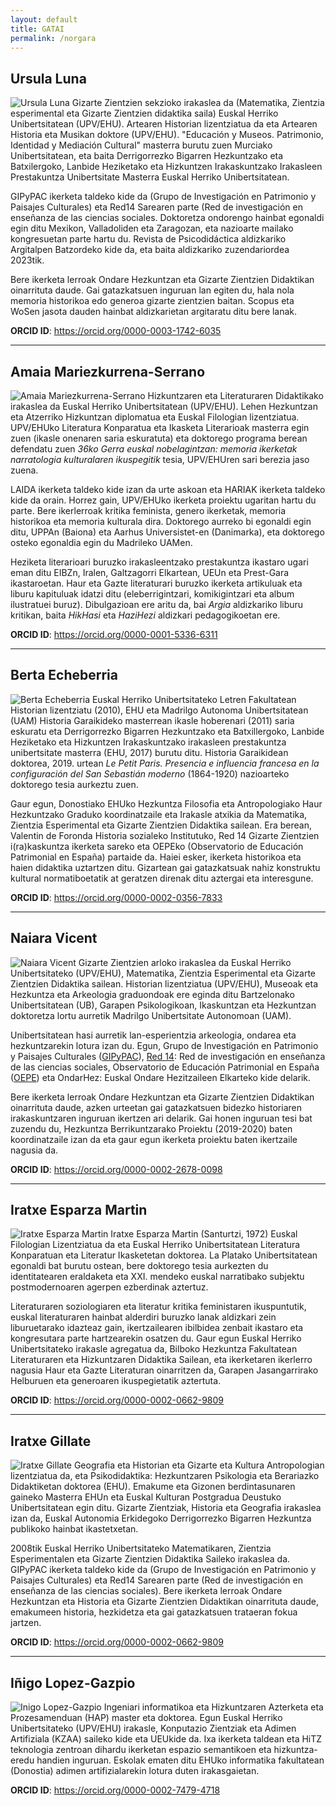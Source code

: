 ```yaml
---
layout: default
title: GATAI
permalink: /norgara
---
```


<h2 class="project-tagline">Ursula Luna</h2>
<div>
<p>
<img src="http://www.gatai.eus/assets/img/UrsulaLuna.jpg" alt="Ursula Luna" class="author-image">
Gizarte Zientzien sekzioko irakaslea da (Matematika, Zientzia esperimental eta Gizarte Zientzien didaktika saila) Euskal Herriko Unibertsitatean (UPV/EHU).
Artearen Historian lizentziatua da eta Artearen Historia eta Musikan doktore (UPV/EHU). "Educación y Museos. Patrimonio, Identidad y Mediación Cultural" masterra burutu zuen Murciako Unibertsitatean,
eta baita Derrigorrezko Bigarren Hezkuntzako eta Batxilergoko, Lanbide Heziketako eta Hizkuntzen Irakaskuntzako Irakasleen Prestakuntza Unibertsitate Masterra Euskal Herriko Unibertsitatean.
</p>
<p>
GIPyPAC ikerketa taldeko kide da (Grupo de Investigación en Patrimonio y Paisajes Culturales) eta Red14 Sarearen parte (Red de investigación en enseñanza de las ciencias sociales.
Doktoretza ondorengo hainbat egonaldi egin ditu Mexikon, Valladoliden eta Zaragozan, eta nazioarte mailako kongresuetan parte hartu du.
Revista de Psicodidáctica aldizkariko Argitalpen Batzordeko kide da, eta baita aldizkariko zuzendariordea 2023tik.
</p>
<p>
Bere ikerketa lerroak Ondare Hezkuntzan eta Gizarte Zientzien Didaktikan oinarrituta daude.
Gai gatazkatsuen inguruan lan egiten du, hala nola memoria historikoa edo generoa gizarte zientzien baitan. Scopus eta WoSen jasota dauden hainbat aldizkarietan argitaratu ditu bere lanak.
</p>
<b>ORCID ID</b>: <a href="https://orcid.org/0000-0003-1742-6035"> https://orcid.org/0000-0003-1742-6035 </a>
</div>

<hr>


<h2 class="project-tagline">Amaia Mariezkurrena-Serrano</h2>
<div>
<p>
<img src="http://www.gatai.eus/assets/img/AmaiaSerrano.jpg" alt="Amaia Mariezkurrena-Serrano" class="author-image">
Hizkuntzaren eta Literaturaren Didaktikako irakaslea da Euskal Herriko Unibertsitatean (UPV/EHU).
Lehen Hezkuntzan eta Atzerriko Hizkuntzan diplomatua eta Euskal Filologian lizentziatua. UPV/EHUko Literatura Konparatua eta Ikasketa Literarioak masterra egin zuen
(ikasle onenaren saria eskuratuta) eta doktorego programa berean defendatu zuen <i>36ko Gerra euskal nobelagintzan: memoria ikerketak narratologia kulturalaren ikuspegitik</i> tesia, UPV/EHUren sari berezia jaso zuena.
</p>
<p>
LAIDA ikerketa taldeko kide izan da urte askoan eta HARIAK ikerketa taldeko kide da orain. Horrez gain, UPV/EHUko ikerketa proiektu ugaritan hartu du parte.
Bere ikerlerroak kritika feminista, genero ikerketak, memoria historikoa eta memoria kulturala dira.
Doktorego aurreko bi egonaldi egin ditu, UPPAn (Baiona) eta Aarhus Universistet-en (Danimarka), eta doktorego osteko egonaldia egin du Madrileko UAMen.
</p>
<p>
Heziketa literarioari buruzko irakasleentzako prestakuntza ikastaro ugari eman ditu EIBZn, Iralen, Galtzagorri Elkartean, UEUn eta Prest-Gara ikastaroetan.
Haur eta Gazte literaturari buruzko ikerketa artikuluak eta liburu kapituluak idatzi ditu (eleberrigintzari, komikigintzari eta album ilustratuei buruz).
Dibulgazioan ere aritu da, bai <i>Argia</i> aldizkariko liburu kritikan, baita <i>HikHasi</i> eta <i>HaziHezi</i> aldizkari pedagogikoetan ere.
</p>
<b>ORCID ID</b>: <a href="https://orcid.org/0000-0001-5336-6311"> https://orcid.org/0000-0001-5336-6311 </a>
</div>

<!--
<hr>

<h2 class="project-tagline">Nerea Permach</h2>
<div>
<p>
<img src="http://www.gatai.eus/assets/img/NereaPermach.jpg" alt="NereaPermach" class="author-image">
Nerea Permachen ibilbide akademikoa irakasleen heziketa literarioari loturiko ikerlerroari lotuta dago.
<i>Gaitasun literarioa Lehen Hezkuntzan; Irakurleak trebatzeko bidean</i> (2022) izeneko tesiaren ondorio nagusia ikastetxeetako irakasleen hezkuntza literarioan dagoen formakuntza hutsune handia izan da.
Horregatik, ahulgune horiek identifikatuta, proiektu honen bidez irakasleen eta irakaslegaien beharrei erantzuten hasteko ezinbesteko ekarpena izan da berea.
Horrez gain, irakurketa literarioa Lehen Hezkuntzan nolakoa den ere aztertu izan du artikuluetan,
baita irakurketa aukeraketaren inguruko auziari eta eskolako literatur kanonari buruz ere.
</p>
<b>ORCID ID</b>: <a href="https://orcid.org/0000-0002-1238-457X">https://orcid.org/0000-0002-1238-457X</a>
</div>
-->

<hr>


<h2 class="project-tagline">Berta Echeberria</h2>
<div>
<p>
<img src="http://www.gatai.eus/assets/img/BertaEcheberria.jpg" alt="Berta Echeberria" class="author-image">
Euskal Herriko Unibertsitateko Letren Fakultatean Historian lizentziatu (2010), EHU eta Madrilgo Autonoma Unibertsitatean (UAM)
Historia Garaikideko masterrean ikasle hoberenari (2011) saria eskuratu eta Derrigorrezko Bigarren Hezkuntzako eta Batxillergoko,
Lanbide Heziketako eta Hizkuntzen Irakaskuntzako irakasleen prestakuntza unibertsitate masterra (EHU, 2017) burutu ditu.
Historia Garaikidean doktorea, 2019. urtean <i>Le Petit Paris. Presencia e influencia francesa en la configuración del San Sebastián moderno</i> (1864-1920) nazioarteko doktorego tesia  aurkeztu zuen.
</p>
<p>
Gaur egun, Donostiako EHUko Hezkuntza Filosofia eta Antropologiako Haur Hezkuntzako Graduko koordinatzaile eta Irakasle atxikia da Matematika, Zientzia Esperimental eta Gizarte Zientzien Didaktika sailean. Era berean, Valentin de Foronda Historia sozialeko Institutuko, Red 14 Gizarte Zientzien i(ra)kaskuntza ikerketa sareko eta OEPEko (Observatorio de Educación Patrimonial en España) partaide da.
Haiei esker, ikerketa historikoa eta haien didaktika uztartzen ditu. Gizartean gai gatazkatsuak nahiz konstruktu kultural normatiboetatik at geratzen direnak ditu aztergai eta interesgune.
</p>
<b>ORCID ID</b>: <a href="https://orcid.org/0000-0002-0356-7833">https://orcid.org/0000-0002-0356-7833</a>
</div>


<hr>


<h2 class="project-tagline">Naiara Vicent</h2>
<div>
<p>
<img src="http://www.gatai.eus/assets/img/NaiaraVicent.jpg" alt="Naiara Vicent" class="author-image">
Gizarte Zientzien arloko irakaslea da Euskal Herriko Unibertsitateko (UPV/EHU),
Matematika, Zientzia Esperimental eta Gizarte Zientzien Didaktika sailean. Historian lizentziatua (UPV/EHU),
Museoak eta Hezkuntza eta Arkeologia graduondoak ere eginda ditu Bartzelonako Unibertsitatean (UB),
Garapen Psikologikoan, Ikaskuntzan eta Hezkuntzan doktoretza lortu aurretik Madrilgo Unibertsitate Autonomoan (UAM).
</p>

<p>
Unibertsitatean hasi aurretik lan-esperientzia arkeologia, ondarea eta hezkuntzarekin lotura izan du.
Egun, Grupo de Investigación en Patrimonio y Paisajes Culturales (<a href="https://www.ehu.eus/es/web/enpresa/transferentzia-eta-berrikuntza-eskaintza-arloaren-arabera/-/asset_publisher/L5fcxCxBETI1/content/gipypac?inheritRedirect=false&redirect=https%3A%2F%2Fwww.ehu.eus%3A443%2Fes%2Fweb%2Fenpresa%2Ftransferentzia-eta-berrikuntza" target="_blank">GIPyPAC</a>),
<a href="http://www.red14.net/es/presentacion/" target="_blank">Red 14</a>: Red de investigación en enseñanza de las ciencias sociales,
Observatorio de Educación Patrimonial en España (<a href="http://www.oepe.es/" target="_blank">OEPE</a>) eta OndarHez: Euskal Ondare Hezitzaileen Elkarteko kide delarik.
</p>

<p>
Bere ikerketa lerroak Ondare Hezkuntzan eta Gizarte Zientzien Didaktikan oinarrituta daude,
azken urteetan gai gatazkatsuen bidezko historiaren irakaskuntzaren inguruan ikertzen ari delarik.
Gai honen inguruan tesi bat zuzendu du, Hezkuntza Berrikuntzarako Proiektu (2019-2020) baten
koordinatzaile izan da eta gaur egun ikerketa proiektu baten ikertzaile nagusia da.
</p>

<b>ORCID ID</b>: <a href="https://orcid.org/0000-0002-2678-0098">https://orcid.org/0000-0002-2678-0098</a>
</div>


<hr>

<h2 class="project-tagline"> Iratxe Esparza Martin</h2>
<div>
<p>
<img src="http://www.gatai.eus/assets/img/Esparza_argazkia.jpg" alt="Iratxe Esparza Martin" class="author-image">
Iratxe Esparza Martin (Santurtzi, 1972) Euskal Filologian Lizentziatua da eta Euskal Herriko Unibertsitatean Literatura Konparatuan eta Literatur Ikasketetan doktorea. La Platako Unibertsitatean egonaldi bat burutu ostean, bere doktorego tesia aurkezten du identitatearen eraldaketa eta XXI. mendeko euskal narratibako subjektu postmodernoaren agerpen ezberdinak aztertuz.
</p>
<p>
Literaturaren soziologiaren eta literatur kritika feministaren ikuspuntutik, euskal literaturaren hainbat alderdiri buruzko lanak aldizkari zein liburuetarako idazteaz gain, ikertzailearen ibilbidea zenbait ikastaro eta kongresutara parte hartzearekin osatzen du. Gaur egun Euskal Herriko Unibertsitateko irakasle agregatua da, Bilboko Hezkuntza Fakultatean Literaturaren eta Hizkuntzaren Didaktika Sailean, eta ikerketaren ikerlerro nagusia Haur eta Gazte Literaturan oinarritzen da, Garapen Jasangarrirako Helburuen eta generoaren ikuspegietatik aztertuta.
</p>
<b>ORCID ID</b>: <a href="https://orcid.org/0000-0002-0662-9809">https://orcid.org/0000-0002-0662-9809</a>
</div>

<hr>


<h2 class="project-tagline"> Iratxe Gillate</h2>
<div>
<p>
<img src="http://www.gatai.eus/img/Iratxe_gillate.png" alt="Iratxe Gillate" class="author-image">
Geografia eta Historian eta Gizarte eta Kultura Antropologian lizentziatua da, eta Psikodidaktika: Hezkuntzaren Psikologia eta Berariazko Didaktiketan doktorea (EHU). Emakume eta Gizonen berdintasunaren gaineko Masterra EHUn eta Euskal Kulturan Postgradua Deustuko Unibertsitatean egin ditu. Gizarte Zientziak, Historia eta Geografia irakaslea izan da, Euskal Autonomia Erkidegoko Derrigorrezko Bigarren Hezkuntza publikoko hainbat ikastetxetan.
</p>
<p>
2008tik Euskal Herriko Unibertsitateko Matematikaren, Zientzia Esperimentalen eta Gizarte Zientzien Didaktika Saileko irakaslea da. GIPyPAC ikerketa taldeko kide da (Grupo de Investigación en Patrimonio y Paisajes Culturales) eta Red14 Sarearen parte (Red de investigación en enseñanza de las ciencias sociales). Bere ikerketa lerroak Ondare Hezkuntzan eta Historia eta Gizarte Zientzien Didaktikan oinarrituta daude, emakumeen historia, hezkidetza eta gai gatazkatsuen trataeran fokua jartzen.
</p>
<b>ORCID ID</b>: <a href="https://orcid.org/0000-0002-0662-9809">https://orcid.org/0000-0002-0662-9809</a>
</div>


<hr>


<h2 class="project-tagline">Iñigo Lopez-Gazpio</h2>
<div>
<p>
<img src="http://www.gatai.eus/assets/img/inigo.jpg" alt="Inigo Lopez-Gazpio" class="author-image">
Ingeniari informatikoa eta Hizkuntzaren Azterketa eta Prozesamenduan (HAP) master eta doktorea.
Egun Euskal Herriko Unibertsitateko (UPV/EHU) irakasle, Konputazio Zientziak eta Adimen Artifiziala (KZAA) saileko kide eta UEUkide da.
Ixa ikerketa taldean eta HiTZ teknologia zentroan dihardu ikerketan espazio semantikoen eta hizkuntza-eredu handien inguruan.
Eskolak ematen ditu EHUko informatika fakultatean (Donostia) adimen artifizialarekin lotura duten irakasgaietan.
</p>
<b>ORCID ID</b>: <a href="https://orcid.org/0000-0002-7479-4718">https://orcid.org/0000-0002-7479-4718</a>
</div>


